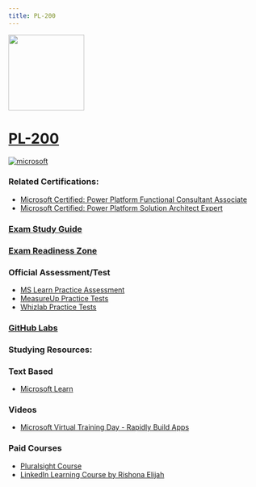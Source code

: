 ```yaml
---
title: PL-200
---
```


<img src="/pl-200.png" width="150" height="150">

# [PL-200](https://learn.microsoft.com/certifications/exams/pl-200)

<a href='https://learn.microsoft.com/en-us/certifications/browse/?type=role-based&levels=intermediate' target="_blank"><img alt='microsoft' src='https://img.shields.io/badge/associate-100000?style=for-the-badge&logo=microsoft&logoColor=white&labelColor=0078D4&color=212221'/></a> 

### Related Certifications:
- [Microsoft Certified: Power Platform Functional Consultant Associate](https://learn.microsoft.com/en-us/certifications/power-platform-functional-consultant-associate)
- [Microsoft Certified: Power Platform Solution Architect Expert](https://learn.microsoft.com/en-us/certifications/power-platform-solution-architect-expert)

### [Exam Study Guide](https://aka.ms/pl200-studyguide)
### [Exam Readiness Zone](https://learn.microsoft.com/en-us/shows/exam-readiness-zone/preparing-for-pl-200-configure-microsoft-dataverse-1-of-6/)

### Official Assessment/Test
- [MS Learn Practice Assessment](https://learn.microsoft.com/certifications/exams/pl-200/practice/assessment?assessment-type=practice&assessmentId=64)
- [MeasureUp Practice Tests](https://www.measureup.com/microsoft-practice-test-pl-200-microsoft-power-platform-functional-consultant.html)
- [Whizlab Practice Tests](https://www.whizlabs.com/microsoft-power-functional-consultant-pl-200-certification/)

### [GitHub Labs](https://github.com/MicrosoftLearning/PL-200-Power-Platform-Functional-Consultant/tree/master/Instructions/Labs)

### Studying Resources:

### Text Based
- [Microsoft Learn](https://learn.microsoft.com/certifications/exams/pl-200)
### Videos
- [Microsoft Virtual Training Day - Rapidly Build Apps](https://events.microsoft.com/en-us/allevents/?language=English&clientTimeZone=1&search=Microsoft%20Power%20Platform%20Virtual%20Training%20Day:%20Rapidly%20Build%20Apps)
### Paid Courses
- [Pluralsight Course](https://www.pluralsight.com/paths/microsoft-power-platform-functional-consultant-pl-200)
- [LinkedIn Learning Course by Rishona Elijah](https://www.linkedin.com/learning/cert-prep-power-platform-functional-consultant-associate-pl-200)


